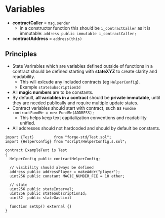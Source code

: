 # Variables

- **contractCaller** = ``msg.sender``
  - in a constructor function this should be ``i_contractCaller`` as it is immutable: ``address public immutable i_contractCaller;``
- **contractAddress** = ``address(this)``

## Principles

- State Varirables which are variables defined outside of functions in a contract should be defined starting with **stateXYZ** to create clarity and readability.
  - This will exlcude any included contracts (eg `HelperConfig`).
  - Example `stateSubscriptionId` 
- All **magic numbers** are to be constants.
- By default, **all variables in a contract** should be **private immutable**, until they are needed publically and require multiple update states.
- Contract variables should start with contract, such as ``Fundme contractFundMe = new FundMe(ADDRESS);``
  - This helps keep text capitalization conventions and readability unified.
- All addresses should not hardcoded and should by default be constants.

```solidity
import {Test}         from "forge-std/Test.sol";
import {HelperConfig} from "script/HelperConfig.s.sol";

contract ExampleText is Test
{
  HelperConfig public contractHelperConfig;

  // visibility should always be defined
  address public addressPlayer = makeAddr("player");
  uint256 public constant MAGIC_NUMBER_FEE = 10 ether;

  // state
  uint256 public stateInterval;
  uint256 public stateSubscriptionId;
  uint32  public stateGasLimit

  function setUp() external {}
}
```
